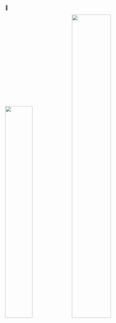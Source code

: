 👋

<img src="https://github-readme-stats.vercel.app/api/top-langs/?username=lil-doudou&langs_count=10&layout=compact&theme=github_dark" width="41.8%"/> <img src="https://github-readme-stats.vercel.app/api?username=lil-doudou&theme=github_dark" width="50%"/>
